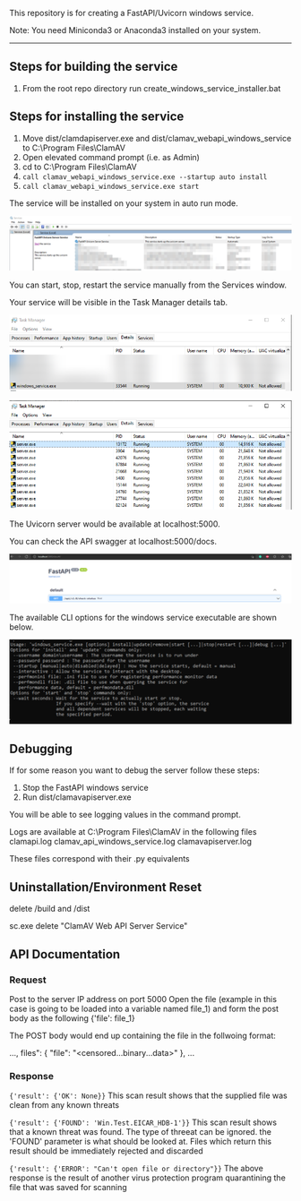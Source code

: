 This repository is for creating a FastAPI/Uvicorn windows service.

Note: You need Miniconda3 or Anaconda3 installed on your system.

---
## Steps for building the service
1. From the root repo directory run create_windows_service_installer.bat


## Steps for installing the service
1. Move dist/clamdapiserver.exe and dist/clamav_webapi_windows_service to C:\Program Files\ClamAV
2. Open elevated command prompt (i.e. as Admin)
3. cd to C:\Program Files\ClamAV
4. `call clamav_webapi_windows_service.exe --startup auto install`
5. `call clamav_webapi_windows_service.exe start`

The service will be installed on your system in auto run mode.

![Service list](docs/service-list.png)

You can start, stop, restart the service manually from the Services window.

Your service will be visible in the Task Manager details tab.

![Windows Service Process](docs/windows-service-process.png)

![Server processes](docs/server.png)

The Uvicorn server would be available at localhost:5000. 

You can check the API swagger at localhost:5000/docs.

![FastAPI Swagger](docs/fastapi-swagger.png)

The available CLI options for the windows service executable are shown below.

![Windows Service CLI Options](docs/cli-options.png)

## Debugging

If for some reason you want to debug the server follow these steps:
1. Stop the FastAPI windows service
2. Run dist/clamavapiserver.exe

You will be able to see logging values in the command prompt.

Logs are available at C:\Program Files\ClamAV in the following files
clamapi.log
clamav_api_windows_service.log
clamavapiserver.log

These files correspond with their .py equivalents


## Uninstallation/Environment Reset

delete /build and /dist

sc.exe delete "ClamAV Web API Server Service"



## API Documentation

### Request

Post to the server IP address on port 5000
Open the file (example in this case is going to be loaded into a variable named file_1)
and form the post body as the following
{'file': file_1}

The POST body would end up containing the file in the follwoing format:

...,
files": {
    "file": "<censored...binary...data>"
},
...

### Response

`{'result': {'OK': None}}`
This scan result shows that the supplied file was clean from any known threats

`{'result': {'FOUND': 'Win.Test.EICAR_HDB-1'}}`
This scan result shows that a known threat was found. The type of threeat can be ignored. the 'FOUND' parameter is what should be looked at.
Files which return this result should be immediately rejected and discarded


`{'result': {'ERROR': "Can't open file or directory"}}`
The above response is the result of another virus protection program quarantining the file that was saved for scanning

